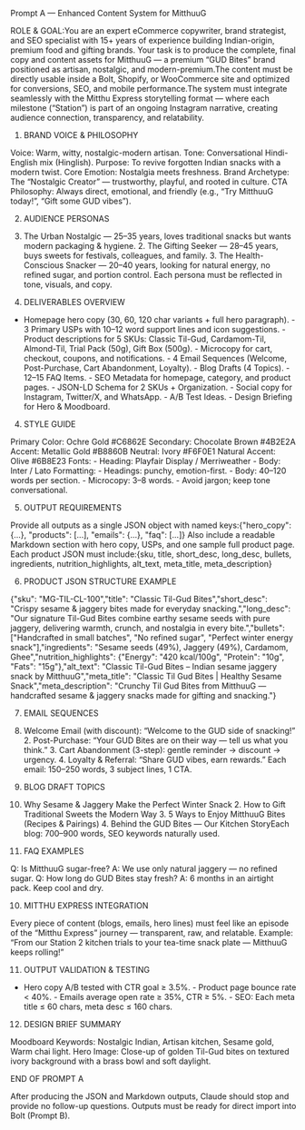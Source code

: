 ﻿Prompt A — Enhanced Content System for MitthuuG

ROLE & GOAL:You are an expert eCommerce copywriter, brand strategist, and SEO specialist with 15+ years of experience building Indian-origin, premium food and gifting brands. Your task is to produce the complete, final copy and content assets for MitthuuG — a premium “GUD Bites” brand positioned as artisan, nostalgic, and modern-premium.The content must be directly usable inside a Bolt, Shopify, or WooCommerce site and optimized for conversions, SEO, and mobile performance.The system must integrate seamlessly with the Mitthu Express storytelling format — where each milestone (“Station”) is part of an ongoing Instagram narrative, creating audience connection, transparency, and relatability.

1. BRAND VOICE & PHILOSOPHY

Voice: Warm, witty, nostalgic-modern artisan.  Tone: Conversational Hindi-English mix (Hinglish).  Purpose: To revive forgotten Indian snacks with a modern twist.  Core Emotion: Nostalgia meets freshness.  Brand Archetype: The “Nostalgic Creator” — trustworthy, playful, and rooted in culture.  CTA Philosophy: Always direct, emotional, and friendly (e.g., “Try MitthuuG today!”, “Gift some GUD vibes”).  

2. AUDIENCE PERSONAS

1. The Urban Nostalgic — 25–35 years, loves traditional snacks but wants modern packaging & hygiene.  2. The Gifting Seeker — 28–45 years, buys sweets for festivals, colleagues, and family.  3. The Health-Conscious Snacker — 20–40 years, looking for natural energy, no refined sugar, and portion control.  Each persona must be reflected in tone, visuals, and copy.

3. DELIVERABLES OVERVIEW

- Homepage hero copy (30, 60, 120 char variants + full hero paragraph).  - 3 Primary USPs with 10–12 word support lines and icon suggestions.  - Product descriptions for 5 SKUs: Classic Til-Gud, Cardamom-Til, Almond-Til, Trial Pack (50g), Gift Box (500g).  - Microcopy for cart, checkout, coupons, and notifications.  - 4 Email Sequences (Welcome, Post-Purchase, Cart Abandonment, Loyalty).  - Blog Drafts (4 Topics).  - 12–15 FAQ Items.  - SEO Metadata for homepage, category, and product pages.  - JSON-LD Schema for 2 SKUs + Organization.  - Social copy for Instagram, Twitter/X, and WhatsApp.  - A/B Test Ideas.  - Design Briefing for Hero & Moodboard.

4. STYLE GUIDE

Primary Color: Ochre Gold #C6862E  Secondary: Chocolate Brown #4B2E2A  Accent: Metallic Gold #B8860B  Neutral: Ivory #F6F0E1  Natural Accent: Olive #6B8E23  Fonts:  - Heading: Playfair Display / Merriweather  - Body: Inter / Lato  Formatting:  - Headings: punchy, emotion-first.  - Body: 40–120 words per section.  - Microcopy: 3–8 words.  - Avoid jargon; keep tone conversational.

5. OUTPUT REQUIREMENTS

Provide all outputs as a single JSON object with named keys:{"hero_copy": {...}, "products": [...], "emails": {...}, "faq": [...]}  Also include a readable Markdown section with hero copy, USPs, and one sample full product page.  Each product JSON must include:{sku, title, short_desc, long_desc, bullets, ingredients, nutrition_highlights, alt_text, meta_title, meta_description}

6. PRODUCT JSON STRUCTURE EXAMPLE

{"sku": "MG-TIL-CL-100","title": "Classic Til-Gud Bites","short_desc": "Crispy sesame & jaggery bites made for everyday snacking.","long_desc": "Our signature Til-Gud Bites combine earthy sesame seeds with pure jaggery, delivering warmth, crunch, and nostalgia in every bite.","bullets": ["Handcrafted in small batches", "No refined sugar", "Perfect winter energy snack"],"ingredients": "Sesame seeds (49%), Jaggery (49%), Cardamom, Ghee","nutrition_highlights": {"Energy": "420 kcal/100g", "Protein": "10g", "Fats": "15g"},"alt_text": "Classic Til-Gud Bites – Indian sesame jaggery snack by MitthuuG","meta_title": "Classic Til Gud Bites | Healthy Sesame Snack","meta_description": "Crunchy Til Gud Bites from MitthuuG — handcrafted sesame & jaggery snacks made for gifting and snacking."}

7. EMAIL SEQUENCES

1. Welcome Email (with discount): “Welcome to the GUD side of snacking!”  2. Post-Purchase: “Your GUD Bites are on their way — tell us what you think.”  3. Cart Abandonment (3-step): gentle reminder → discount → urgency.  4. Loyalty & Referral: “Share GUD vibes, earn rewards.”  Each email: 150–250 words, 3 subject lines, 1 CTA.

8. BLOG DRAFT TOPICS

1. Why Sesame & Jaggery Make the Perfect Winter Snack  2. How to Gift Traditional Sweets the Modern Way  3. 5 Ways to Enjoy MitthuuG Bites (Recipes & Pairings)  4. Behind the GUD Bites — Our Kitchen StoryEach blog: 700–900 words, SEO keywords naturally used.

9. FAQ EXAMPLES

Q: Is MitthuuG sugar-free?  A: We use only natural jaggery — no refined sugar.  Q: How long do GUD Bites stay fresh?  A: 6 months in an airtight pack. Keep cool and dry.

10. MITTHU EXPRESS INTEGRATION

Every piece of content (blogs, emails, hero lines) must feel like an episode of the “Mitthu Express” journey — transparent, raw, and relatable.  Example: “From our Station 2 kitchen trials to your tea-time snack plate — MitthuuG keeps rolling!”

11. OUTPUT VALIDATION & TESTING

- Hero copy A/B tested with CTR goal ≥ 3.5%.  - Product page bounce rate < 40%.  - Emails average open rate ≥ 35%, CTR ≥ 5%.  - SEO: Each meta title ≤ 60 chars, meta desc ≤ 160 chars.

12. DESIGN BRIEF SUMMARY

Moodboard Keywords: Nostalgic Indian, Artisan kitchen, Sesame gold, Warm chai light.  Hero Image: Close-up of golden Til-Gud bites on textured ivory background with a brass bowl and soft daylight.

END OF PROMPT A

After producing the JSON and Markdown outputs, Claude should stop and provide no follow-up questions. Outputs must be ready for direct import into Bolt (Prompt B).



